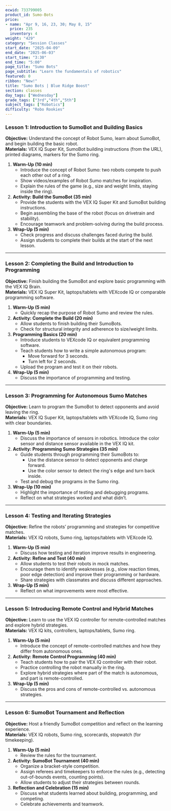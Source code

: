 ```yaml
---
ecwid: 733799005
product_id: Sumo-Bots
price:
- name: "Apr 9, 16, 23, 30; May 8, 15"
  price: 235
  inventory: 4
weight: "429"
category: "Session Classes"
start_date: "2025-04-09"
end_date: "2025-06-03"
start_time: "3:30"
end_time: "5:00"
page_title: "Sumo Bots"
page_subtitle: "Learn the fundamentals of robotics"
featured: 0
ribbon: "New!"
title: "Sumo Bots | Blue Ridge Boost"
section: classes
day_tags: ["Wednesday"]
grade_tags: ["3rd","4th","5th"]
subject_tags: ["Robotics"]
difficulty: "Robo Rookies"
---
```

<h3><strong>Lesson 1: Introduction to SumoBot and Building Basics</strong></h3> <p><strong>Objective:</strong> Understand the concept of Robot Sumo, learn about SumoBot, and begin building the basic robot.<br> <strong>Materials:</strong> VEX IQ Super Kit, SumoBot building instructions (from the URL), printed diagrams, markers for the Sumo ring.</p> <ol> <li><strong>Warm-Up (10 min)</strong> <ul> <li>Introduce the concept of Robot Sumo: two robots compete to push each other out of a ring.</li> <li>Show videos/examples of Robot Sumo matches for inspiration.</li> <li>Explain the rules of the game (e.g., size and weight limits, staying inside the ring).</li> </ul> </li> <li><strong>Activity: Build the SumoBot (35 min)</strong> <ul> <li>Provide the students with the VEX IQ Super Kit and SumoBot building instructions.</li> <li>Begin assembling the base of the robot (focus on drivetrain and stability).</li> <li>Encourage teamwork and problem-solving during the build process.</li> </ul> </li> <li><strong>Wrap-Up (5 min)</strong> <ul> <li>Check progress and discuss challenges faced during the build.</li> <li>Assign students to complete their builds at the start of the next lesson.</li> </ul> </li> </ol> <hr> <h3><strong>Lesson 2: Completing the Build and Introduction to Programming</strong></h3> <p><strong>Objective:</strong> Finish building the SumoBot and explore basic programming with the VEX IQ Brain.<br> <strong>Materials:</strong> VEX IQ Super Kit, laptops/tablets with VEXcode IQ or comparable programming software.</p> <ol> <li><strong>Warm-Up (5 min)</strong> <ul> <li>Quickly recap the purpose of Robot Sumo and review the rules.</li> </ul> </li> <li><strong>Activity: Complete the Build (20 min)</strong> <ul> <li>Allow students to finish building their SumoBots.</li> <li>Check for structural integrity and adherence to size/weight limits.</li> </ul> </li> <li><strong>Programming Basics (20 min)</strong> <ul> <li>Introduce students to VEXcode IQ or equivalent programming software.</li> <li>Teach students how to write a simple autonomous program: <ul> <li>Move forward for 3 seconds.</li> <li>Turn left for 2 seconds.</li> </ul> </li> <li>Upload the program and test it on their robots.</li> </ul> </li> <li><strong>Wrap-Up (5 min)</strong> <ul> <li>Discuss the importance of programming and testing.</li> </ul> </li> </ol> <hr> <h3><strong>Lesson 3: Programming for Autonomous Sumo Matches</strong></h3> <p><strong>Objective:</strong> Learn to program the SumoBot to detect opponents and avoid leaving the ring.<br> <strong>Materials:</strong> VEX IQ Super Kit, laptops/tablets with VEXcode IQ, Sumo ring with clear boundaries.</p> <ol> <li><strong>Warm-Up (5 min)</strong> <ul> <li>Discuss the importance of sensors in robotics. Introduce the color sensor and distance sensor available in the VEX IQ kit.</li> </ul> </li> <li><strong>Activity: Programming Sumo Strategies (35 min)</strong> <ul> <li>Guide students through programming their SumoBots to: <ul> <li>Use the distance sensor to detect opponents and charge forward.</li> <li>Use the color sensor to detect the ring's edge and turn back inside.</li> </ul> </li> <li>Test and debug the programs in the Sumo ring.</li> </ul> </li> <li><strong>Wrap-Up (10 min)</strong> <ul> <li>Highlight the importance of testing and debugging programs.</li> <li>Reflect on what strategies worked and what didn’t.</li> </ul> </li> </ol> <hr> <h3><strong>Lesson 4: Testing and Iterating Strategies</strong></h3> <p><strong>Objective:</strong> Refine the robots’ programming and strategies for competitive matches.<br> <strong>Materials:</strong> VEX IQ robots, Sumo ring, laptops/tablets with VEXcode IQ.</p> <ol> <li><strong>Warm-Up (5 min)</strong> <ul> <li>Discuss how testing and iteration improve results in engineering.</li> </ul> </li> <li><strong>Activity: Refine and Test (40 min)</strong> <ul> <li>Allow students to test their robots in mock matches.</li> <li>Encourage them to identify weaknesses (e.g., slow reaction times, poor edge detection) and improve their programming or hardware.</li> <li>Share strategies with classmates and discuss different approaches.</li> </ul> </li> <li><strong>Wrap-Up (5 min)</strong> <ul> <li>Reflect on what improvements were most effective.</li> </ul> </li> </ol> <hr> <h3><strong>Lesson 5: Introducing Remote Control and Hybrid Matches</strong></h3> <p><strong>Objective:</strong> Learn to use the VEX IQ controller for remote-controlled matches and explore hybrid strategies.<br> <strong>Materials:</strong> VEX IQ kits, controllers, laptops/tablets, Sumo ring.</p> <ol> <li><strong>Warm-Up (5 min)</strong> <ul> <li>Introduce the concept of remote-controlled matches and how they differ from autonomous ones.</li> </ul> </li> <li><strong>Activity: Remote Control Programming (40 min)</strong> <ul> <li>Teach students how to pair the VEX IQ controller with their robot.</li> <li>Practice controlling the robot manually in the ring.</li> <li>Explore hybrid strategies where part of the match is autonomous, and part is remote-controlled.</li> </ul> </li> <li><strong>Wrap-Up (5 min)</strong> <ul> <li>Discuss the pros and cons of remote-controlled vs. autonomous strategies.</li> </ul> </li> </ol> <hr> <h3><strong>Lesson 6: SumoBot Tournament and Reflection</strong></h3> <p><strong>Objective:</strong> Host a friendly SumoBot competition and reflect on the learning experience.<br> <strong>Materials:</strong> VEX IQ robots, Sumo ring, scorecards, stopwatch (for timekeeping).</p> <ol> <li><strong>Warm-Up (5 min)</strong> <ul> <li>Review the rules for the tournament.</li> </ul> </li> <li><strong>Activity: SumoBot Tournament (40 min)</strong> <ul> <li>Organize a bracket-style competition.</li> <li>Assign referees and timekeepers to enforce the rules (e.g., detecting out-of-bounds events, counting points).</li> <li>Allow students to adjust their strategies between rounds.</li> </ul> </li> <li><strong>Reflection and Celebration (15 min)</strong> <ul> <li>Discuss what students learned about building, programming, and competing.</li> <li>Celebrate achievements and teamwork.</li></ul></li></ol>
